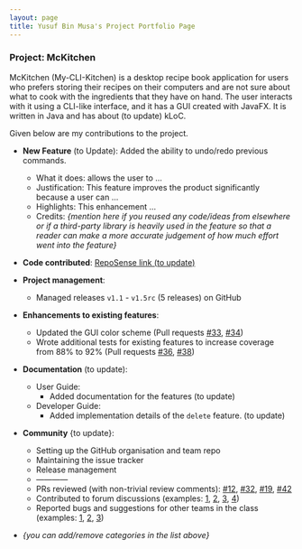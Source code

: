 ```yaml
---
layout: page
title: Yusuf Bin Musa's Project Portfolio Page
---
```


### Project: McKitchen

McKitchen (My-CLI-Kitchen) is a desktop recipe book application for users who prefers storing their recipes on their computers and are not sure about what to cook with the ingredients that they have on hand. The user interacts with it using a CLI-like interface, and it has a GUI created with JavaFX. It is written in Java and has about (to update) kLoC.

Given below are my contributions to the project.

* **New Feature** (to Update): Added the ability to undo/redo previous commands.
  * What it does: allows the user to ...
  * Justification: This feature improves the product significantly because a user can ...
  * Highlights: This enhancement ...
  * Credits: *{mention here if you reused any code/ideas from elsewhere or if a third-party library is heavily used in the feature so that a reader can make a more accurate judgement of how much effort went into the feature}*

* **Code contributed**: [RepoSense link (to update)]()

* **Project management**:
  * Managed releases `v1.1` - `v1.5rc` (5 releases) on GitHub

* **Enhancements to existing features**:
  * Updated the GUI color scheme (Pull requests [\#33](), [\#34]())
  * Wrote additional tests for existing features to increase coverage from 88% to 92% (Pull requests [\#36](), [\#38]())

* **Documentation** (to update):
  * User Guide:
    * Added documentation for the features (to update)
  * Developer Guide:
    * Added implementation details of the `delete` feature. (to update)

* **Community** {to update}:
  * Setting up the GitHub organisation and team repo
  * Maintaining the issue tracker
  * Release management
  * ————
  * PRs reviewed (with non-trivial review comments): [\#12](), [\#32](), [\#19](), [\#42]()
  * Contributed to forum discussions (examples: [1](), [2](), [3](), [4]())
  * Reported bugs and suggestions for other teams in the class (examples: [1](), [2](), [3]())

* _{you can add/remove categories in the list above}_
